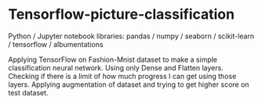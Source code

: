 # Tensorflow-picture-classification

Python / Jupyter notebook
libraries: pandas / numpy / seaborn / scikit-learn / tensorflow / albumentations

Applying TensorFlow on Fashion-Mnist dataset to make a simple classification neural network. Using only Dense and Flatten layers.
Checking if there is a limit of how much progress I can get using those layers.
Applying augmentation of dataset and trying to get higher score on test dataset.
